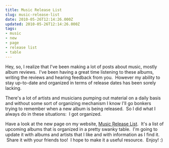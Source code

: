 ```yaml
---
title: Music Release List
slug: music-release-list
date: 2010-05-26T12:14:26.000Z
updated: 2010-05-26T12:14:26.000Z
tags:
- music
- new
- page
- release list
- table
---
```


Hey, so, I realize that I've been making a lot of posts about music, mostly album reviews.  I've been having a great time listening to these albums, writing the reviews and hearing feedback from you.  However my ability to stay up-to-date and organized in terms of release dates has been sorely lacking.

There's a lot of artists and musicians pumping out material on a daily basis and without some sort of organizing mechanism I know I'll go bonkers trying to remember when a new album is being released.  So I did what I always do in these situations:  I got organized.

Have a look at the new page on my website, <a href="http://blog.harrywolff.com/music-release-list/">Music Release List</a>.  It's a list of upcoming albums that is organized in a pretty swanky table.  I'm going to update it with albums and artists that I like and with information as I find it.  Share it with your friends too!  I hope to make it a useful resource.  Enjoy! :)
